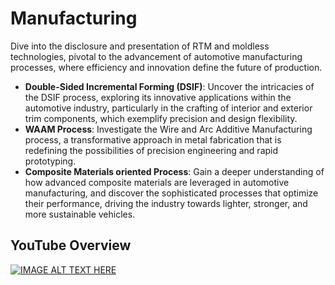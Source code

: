 # Manufacturing

Dive into the disclosure and presentation of RTM and moldless technologies, pivotal to the advancement of automotive manufacturing processes, where efficiency and innovation define the future of production.
- **Double-Sided Incremental Forming (DSIF)**: Uncover the intricacies of the DSIF process, exploring its innovative applications within the automotive industry, particularly in the crafting of interior and exterior trim components, which exemplify precision and design flexibility.
- **WAAM Process**: Investigate the Wire and Arc Additive Manufacturing process, a transformative approach in metal fabrication that is redefining the possibilities of precision engineering and rapid prototyping.
- **Composite Materials oriented Process**: Gain a deeper understanding of how advanced composite materials are leveraged in automotive manufacturing, and discover the sophisticated processes that optimize their performance, driving the industry towards lighter, stronger, and more sustainable vehicles.


## YouTube Overview

[![IMAGE ALT TEXT HERE](https://img.youtube.com/vi/bWrSBSjcswc/maxresdefault.jpg)](https://www.youtube.com/watch?v=bWrSBSjcswc)
